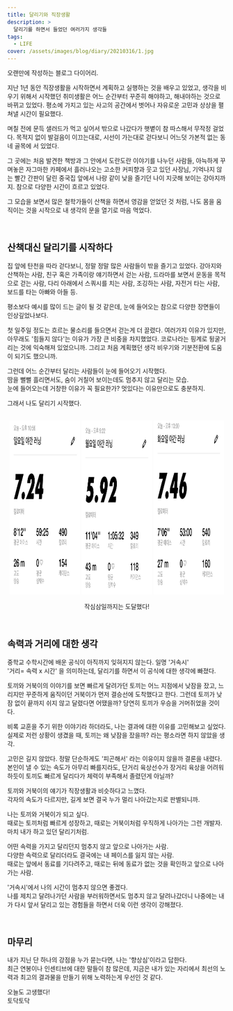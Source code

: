 ```yaml
---
title: 달리기와 직장생활
description: >
  달리기를 하면서 들었던 여러가지 생각들
tags:
  - LIFE
cover: /assets/images/blog/diary/20210316/1.jpg
---
```


<style>
.top_image {
  display:inline-block;
  width:32%;
  height:400px;
}
.text_center {
  text-align: center;
}
@media only screen and (max-width:414px) {
  .top_image {
    width:100%;
    height:100%;  
  }
}
</style>

오랜만에 작성하는 블로그 다이어리.

지난 1년 동안 직장생활을 시작하면서 계획하고 실행하는 것을 배우고 있었고, 생각을 비우기 위해서 시작했던 취미생활은 어느 순간부터 꾸준히 해야하고, 해내야하는 것으로 바뀌고 있었다. 평소에 가지고 있는 사고의 공간에서 벗어나 자유로운 고민과 상상을 펼쳐낼 시간이 필요했다.

며칠 전에 문득 샐러드가 먹고 싶어서 밖으로 나갔다가 햇볕이 참 따스해서 무작정 걸었다. 목적지 없이 발걸음이 이끄는대로, 시선이 가는대로 걷다보니 어느덧 가본적 없는 동네 골목에 서 있었다.

그 곳에는 처음 발견한 책방과 그 안에서 도란도란 이야기를 나누던 사람들, 아늑하게 꾸며놓은 자그마한 카페에서 흘러나오는 고소한 커피향과 웃고 있던 사장님, 기억나지 않는 빨간 간판이 달린 중국집 앞에서 나랑 같이 낮을 즐기던 나이 지긋해 보이는 강아지까지. 참으로 다양한 시간이 흐르고 있었다.

그 모습을 보면서 많은 철학가들이 산책을 하면서 영감을 얻었던 것 처럼, 나도 몸을 움직이는 것을 시작으로 내 생각의 문을 열기로 마음 먹었다.

<br />

## 산책대신 달리기를 시작하다

집 앞에 탄천을 따라 걷다보니, 정말 정말 많은 사람들이 밖을 즐기고 있었다. 강아지와 산책하는 사람, 친구 혹은 가족이랑 얘기하면서 걷는 사람, 드라마를 보면서 운동을 목적으로 걷는 사람, 다리 아래에서 스쿼시를 치는 사람, 조깅하는 사람, 자전거 타는 사람, 보드를 타는 아빠와 아들 등.

평소보다 예시를 많이 드는 글이 될 것 같은데, 눈에 들어오는 참으로 다양한 장면들이 인상깊었나보다.

첫 일주일 정도는 흐르는 물소리를 들으면서 걷는게 더 끌렸다. 여러가지 이유가 있지만, 아무래도 '힘들지 않다'는 이유가 가장 큰 비중을 차지했었다. 코로나라는 핑계로 뒹굴거리는 것에 익숙해져 있었으니까. 그리고 처음 계획했던 생각 비우기와 기분전환에 도움이 되기도 했으니까.

그런데 어느 순간부터 달리는 사람들이 눈에 들어오기 시작했다.  
땀을 뻘뻘 흘리면서도, 숨이 거칠어 보이는데도 멈추지 않고 달리는 모습.  
눈에 들어오는데 거창한 이유가 꼭 필요한가? 멋있다는 이유만으로도 충분하지.

그래서 나도 달리기 시작했다.

<br />

<div class="text_center">
  <img src="/assets/images/blog/diary/20210316/1.jpg" alt="run_log_1" class="top_image" />
  <img src="/assets/images/blog/diary/20210316/2.jpg" alt="run_log_2" class="top_image" />
  <img src="/assets/images/blog/diary/20210316/3.jpg" alt="run_log_3" class="top_image" />
  <p>작심삼일까지는 도달했다!</p>
</div>

<br />

## 속력과 거리에 대한 생각

중학교 수학시간에 배운 공식이 아직까지 잊혀지지 않는다. 일명 '거속시'  
'거리= 속력 x 시간' 을 의미하는데, 달리기를 하면서 이 공식에 대한 생각에 빠졌다.

토끼와 거북이의 이야기를 보면 빠르게 달려가던 토끼는 어느 지점에서 낮잠을 잤고, 느리지만 꾸준하게 움직이던 거북이가 먼저 결승선에 도착했다고 한다. 그런데 토끼가 낮잠 없이 끝까지 쉬지 않고 달렸다면 어땠을까? 당연히 토끼가 우승을 거머쥐었을 것이다.

비록 교훈을 주기 위한 이야기라 하더라도, 나는 결과에 대한 이유를 고민해보고 싶었다. 실제로 저런 상황이 생겼을 때, 토끼는 왜 낮잠을 잤을까? 라는 평소라면 하지 않았을 생각.

고민은 길지 않았다. 정말 단순하게도 '피곤해서' 라는 이유이지 않을까 결론을 내렸다. 본인이 낼 수 있는 속도가 아무리 빠를지라도, 단거리 육상선수가 장거리 육상을 어려워 하듯이 토끼도 빠르게 달리다가 체력이 부족해서 졸렸던게 아닐까?

토끼와 거북이의 얘기가 직장생활과 비슷하다고 느꼈다.  
각자의 속도가 다르지만, 길게 보면 결국 누가 멀리 나아갔는지로 판별되니까.

나는 토끼와 거북이가 되고 싶다.  
때로는 토끼처럼 빠르게 성장하고, 때로는 거북이처럼 우직하게 나아가는 그런 개발자.  
마치 내가 하고 있던 달리기처럼.

어떤 속력을 가지고 달리던지 멈추지 않고 앞으로 나아가는 사람.  
다양한 속력으로 달리더라도 결국에는 내 페이스를 잃지 않는 사람.  
때로는 앞에서 동료를 기다려주고, 때로는 뒤에 동료가 없는 것을 확인하고 앞으로 나아가는 사람.

'거속시'에서 나의 시간이 멈추지 않으면 좋겠다.  
나를 제치고 달려나가던 사람을 부러워하면서도 멈추지 않고 달려나갔더니 나중에는 내가 다시 앞서 달리고 있는 경험들을 하면서 더욱 이런 생각이 강해졌다.

<br />

## 마무리

내가 지닌 단 하나의 강점을 누가 묻는다면, 나는 '향상심'이라고 답한다.  
최근 연봉이나 인센티브에 대한 말들이 참 많은데, 지금은 내가 있는 자리에서 최선의 노력과 최고의 결과물을 만들기 위해 노력하는게 우선인 것 같다.

오늘도 고생했다!  
토닥토닥